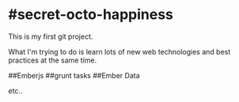 #secret-octo-happiness
=====================
 This is my first git project. 

 What I'm trying to do is learn lots of new web technologies
 and best practices at the same time.

##Emberjs
##grunt tasks
##Ember Data

etc..
